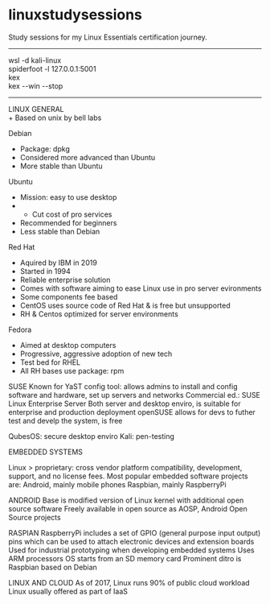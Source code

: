 # linuxstudysessions
Study sessions for my Linux Essentials certification journey.

---

wsl -d kali-linux  
spiderfoot -l 127.0.0.1:5001  
kex  
kex --win --stop

---

LINUX GENERAL  
    + Based on unix by bell labs

Debian  
+ Package: dpkg  
+ Considered more advanced than Ubuntu  
+ More stable than Ubuntu  

Ubuntu  
+ Mission: easy to use desktop  
+ + Cut cost of pro services  
+ Recommended for beginners  
+ Less stable than Debian  

Red Hat  
+ Aquired by IBM in 2019  
+ Started in 1994  
+ Reliable enterprise solution  
+ Comes with software aiming to ease Linux use in pro server evironments  
+ Some components fee based  
+ CentOS uses source code of Red Hat & is free but unsupported  
+ RH & Centos optimized for server environments  

Fedora  
+ Aimed at desktop computers  
+ Progressive, aggressive adoption of new tech  
+ Test bed for RHEL  
+ All RH bases use package: rpm  

SUSE
    Known for YaST config tool: allows admins to install and config software and hardware, set up servers and networks
    Commercial ed.: SUSE Linux Enterprise Server 
                    Both server and desktop enviro, is suitable for enterprise and production deployment 
    openSUSE allows for devs to futher test and develp the system, is free

QubesOS: secure desktop enviro
Kali: pen-testing 

EMBEDDED SYSTEMS

Linux > proprietary: cross vendor platform compatibility, development, support, and no license fees.
Most popular embedded software projects are:
        Android, mainly mobile phones
        Raspbian, mainly RaspberryPi

ANDROID 
Base is modified version of Linux kernel with additional open source software
Freely available in open source as AOSP, Android Open Source projects

RASPIAN 
RaspberryPi includes a set of GPIO (general purpose input output) pins which can be used to attach electronic devices and extension boards
Used for industrial prototyping when developing embedded systems 
Uses ARM processors 
OS starts from an SD memory card
Prominent ditro is Raspbian based on Debian 

LINUX AND CLOUD 
As of 2017, Linux runs 90% of public cloud workload
Linux usually offered as part of IaaS 


